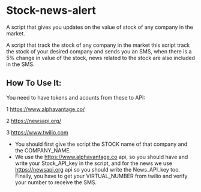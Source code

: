 # Stock-news-alert
A script that gives you updates on the value of stock of any company in the market. 

A script that track the stock of any company in the market this script track the stock of your desired company and sends you an SMS, when there is a 5% change in value of the stock, news related to the stock are also included in the SMS.

## How To Use It:

You need to have tokens and acounts from these to API:

1 https://www.alphavantage.co/

2 https://newsapi.org/

3 https://www.twilio.com

   - You should first give the script the STOCK name of that company and the COMPANY_NAME.
   - We use the https://www.alphavantage.co api, so you should have and write your Stock_API_key in the script, and for the news we use https://newsapi.org api so you should write the News_API_key too.
    Finally, you have to get your VIRTUAL_NUMBER from twilio and verify your number to receive the SMS.
